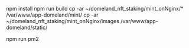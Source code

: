 npm install
npm run build
cp -ar ~/domeland_nft_staking/mint_onNginx/* /var/www/app-domeland/mint/
cp -ar ~/domeland_nft_staking/mint_onNginx/images /var/www/app-domeland/static/

npm run pm2
